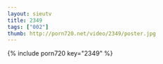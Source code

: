 ```yaml
--- 
layout: sieutv
title: 2349
tags: ["002"]
thumb: http://porn720.net/video/2349/poster.jpg
---
```

{% include porn720 key="2349" %} 
